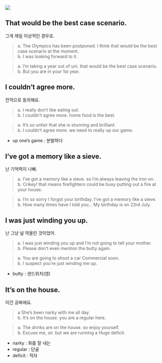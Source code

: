 
[![](http://img.youtube.com/vi/vlzqFTf3XWY/0.jpg)](http://www.youtube.com/watch?v=vlzqFTf3XWY "들으면 암기되는 원어민 표현 6-3")



## That would be the best case scenario.
그게 제일 이상적인 경우죠.

>a. The Olympics has been postponed. I think that would be the best case scenario at the moment.  
b. I was looking forward to it.  

>a. I’m taking a year out of uni. that would be the best case scenario.  
b. But you are in your 1st year.


## I couldn’t agree more.
전적으로 동의해요.

> a. I really don’t like eating out.  
b. I couldn’t agree more. home food is the best.

> a. It’s so unfair that she is stunning and brilliant.  
b. I couldn’t agree more. we need to really up our game.

- up one’s game : 분발하다


## I’ve got a memory like a sieve.
난 기억력이 나빠.

> a. I’ve got a memory like a sieve. so I’m always leaving the iron on.  
b. Crikey! that means firefighters could be busy putting out a fire at your house.

> a. I’m so sorry I forgot your birthday. I’ve got a memory like a sieve.  
b. How many times have I told you… My birthday is on 23rd July.


## I was just winding you up.
난 그냥 널 약올린 것이었어.

> a. I was just winding you up and I’m not going to tell your mother.  
b. Please don’t even mention the butty again.

> a. You are going to shoot a car Commercial soon.  
b. I suspect you’re just winding me up.

- butty : 샌드위치(영)


## It’s on the house.
이건 공짜에요.

> a She’s been narky with me all day.  
b. It’s on the house. you are a regular here.

> a. The drinks are on the house. so enjoy yourself.  
b. Excuse me, sir. but we are running a Huge deficit.

- narky : 화를 잘 내는
- regular : 단골
- deficit : 적자



